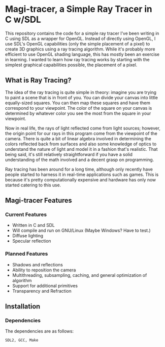 # Magi-tracer, a Simple Ray Tracer in C w/SDL

This repository contains the code for a simple ray tracer I've been writing in C using SDL as a wrapper for OpenGL.
Instead of directly using OpenGL, I use SDL's OpenGL capabilities (only the simple placement of a pixel) to create
3D graphics using a ray tracing algorithm. While it's probably more efficient to use OpenGL shading language, this has
mostly been an exercise in learning. I wanted to learn how ray tracing works by starting with the simplest graphical
capabilities possible, the placement of a pixel.

## What is Ray Tracing?

The idea of the ray tracing is quite simple in theory: imagine you are trying to paint a scene that is in front of you.
You can divide your canvas into little equally-sized squares. You can then map these squares and have them correspond to your viewpoint.
The color of the square on your canvas is determined by whatever color you see the most from the square in your viewpoint.

Now in real life, the rays of light reflected come from light sources; however,
the origin point for our rays in this program come from the viewpoint of the camera. There is quite a bit of linear algebra
involved in determining the colors reflected back from surfaces and also some knowledge of optics to understand the nature 
of light and model it in a fashion that's realistic. That being said, it's still relatively straightforward if you have a 
solid understanding of the math involved and a decent grasp on programming.

Ray tracing has been around for a long time, although only recently have people started to harness it in real-time 
applications such as games. This is because it's pretty computationally expensive and hardware has only now started
catering to this use.

## Magi-tracer Features
### Current Features

- Written in C and SDL
- Will compile and run on GNU/Linux (Maybe Windows? Have to test.)
- Diffuse lighting
- Specular reflection

### Planned Features

- Shadows and reflections
- Ability to reposition the camera
- Multithreading, subsampling, caching, and general optimization of algorithm
- Support for additional primitives
- Transparency and Refraction

## Installation

### Dependencies

The dependencies are as follows:

`SDL2, GCC, Make`
